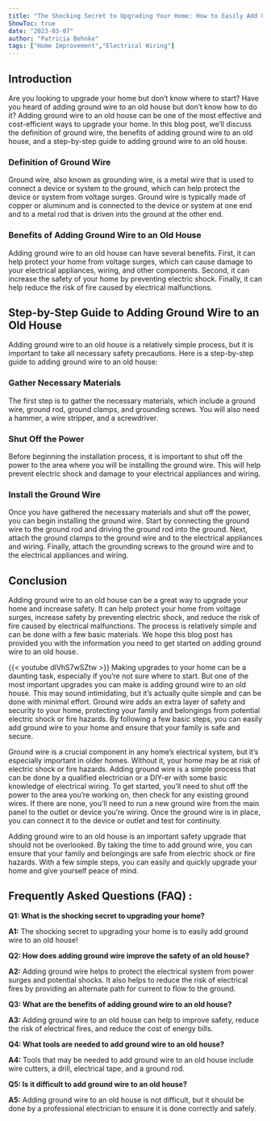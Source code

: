 ```yaml
---
title: "The Shocking Secret to Upgrading Your Home: How to Easily Add Ground Wire to an Old House!"
ShowToc: true 
date: "2023-03-07"
author: "Patricia Behnke" 
tags: ["Home Improvement","Electrical Wiring"]
---
```

## Introduction

Are you looking to upgrade your home but don’t know where to start? Have you heard of adding ground wire to an old house but don’t know how to do it? Adding ground wire to an old house can be one of the most effective and cost-efficient ways to upgrade your home. In this blog post, we’ll discuss the definition of ground wire, the benefits of adding ground wire to an old house, and a step-by-step guide to adding ground wire to an old house.

### Definition of Ground Wire

Ground wire, also known as grounding wire, is a metal wire that is used to connect a device or system to the ground, which can help protect the device or system from voltage surges. Ground wire is typically made of copper or aluminum and is connected to the device or system at one end and to a metal rod that is driven into the ground at the other end.

### Benefits of Adding Ground Wire to an Old House

Adding ground wire to an old house can have several benefits. First, it can help protect your home from voltage surges, which can cause damage to your electrical appliances, wiring, and other components. Second, it can increase the safety of your home by preventing electric shock. Finally, it can help reduce the risk of fire caused by electrical malfunctions.

## Step-by-Step Guide to Adding Ground Wire to an Old House

Adding ground wire to an old house is a relatively simple process, but it is important to take all necessary safety precautions. Here is a step-by-step guide to adding ground wire to an old house:

### Gather Necessary Materials

The first step is to gather the necessary materials, which include a ground wire, ground rod, ground clamps, and grounding screws. You will also need a hammer, a wire stripper, and a screwdriver.

### Shut Off the Power

Before beginning the installation process, it is important to shut off the power to the area where you will be installing the ground wire. This will help prevent electric shock and damage to your electrical appliances and wiring.

### Install the Ground Wire

Once you have gathered the necessary materials and shut off the power, you can begin installing the ground wire. Start by connecting the ground wire to the ground rod and driving the ground rod into the ground. Next, attach the ground clamps to the ground wire and to the electrical appliances and wiring. Finally, attach the grounding screws to the ground wire and to the electrical appliances and wiring.

## Conclusion

Adding ground wire to an old house can be a great way to upgrade your home and increase safety. It can help protect your home from voltage surges, increase safety by preventing electric shock, and reduce the risk of fire caused by electrical malfunctions. The process is relatively simple and can be done with a few basic materials. We hope this blog post has provided you with the information you need to get started on adding ground wire to an old house.

{{< youtube dlVhS7wSZtw >}} 
Making upgrades to your home can be a daunting task, especially if you’re not sure where to start. But one of the most important upgrades you can make is adding ground wire to an old house. This may sound intimidating, but it’s actually quite simple and can be done with minimal effort. Ground wire adds an extra layer of safety and security to your home, protecting your family and belongings from potential electric shock or fire hazards. By following a few basic steps, you can easily add ground wire to your home and ensure that your family is safe and secure. 

Ground wire is a crucial component in any home’s electrical system, but it’s especially important in older homes. Without it, your home may be at risk of electric shock or fire hazards. Adding ground wire is a simple process that can be done by a qualified electrician or a DIY-er with some basic knowledge of electrical wiring. To get started, you’ll need to shut off the power to the area you’re working on, then check for any existing ground wires. If there are none, you’ll need to run a new ground wire from the main panel to the outlet or device you’re wiring. Once the ground wire is in place, you can connect it to the device or outlet and test for continuity.

Adding ground wire to an old house is an important safety upgrade that should not be overlooked. By taking the time to add ground wire, you can ensure that your family and belongings are safe from electric shock or fire hazards. With a few simple steps, you can easily and quickly upgrade your home and give yourself peace of mind.

## Frequently Asked Questions (FAQ) :
**Q1: What is the shocking secret to upgrading your home?**

**A1:** The shocking secret to upgrading your home is to easily add ground wire to an old house!

**Q2: How does adding ground wire improve the safety of an old house?**

**A2:** Adding ground wire helps to protect the electrical system from power surges and potential shocks. It also helps to reduce the risk of electrical fires by providing an alternate path for current to flow to the ground.

**Q3: What are the benefits of adding ground wire to an old house?**

**A3:** Adding ground wire to an old house can help to improve safety, reduce the risk of electrical fires, and reduce the cost of energy bills.

**Q4: What tools are needed to add ground wire to an old house?**

**A4:** Tools that may be needed to add ground wire to an old house include wire cutters, a drill, electrical tape, and a ground rod.

**Q5: Is it difficult to add ground wire to an old house?**

**A5:** Adding ground wire to an old house is not difficult, but it should be done by a professional electrician to ensure it is done correctly and safely.





